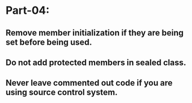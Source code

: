 # Part-04:

## Remove member initialization if they are being set before being used.

## Do not add protected members in sealed class.

## Never leave commented out code if you are using source control system.